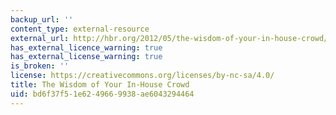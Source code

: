 ```yaml
---
backup_url: ''
content_type: external-resource
external_url: http://hbr.org/2012/05/the-wisdom-of-your-in-house-crowd/ar/1
has_external_licence_warning: true
has_external_license_warning: true
is_broken: ''
license: https://creativecommons.org/licenses/by-nc-sa/4.0/
title: The Wisdom of Your In-House Crowd
uid: bd6f37f5-1e62-4966-9938-ae6043294464
---
```

